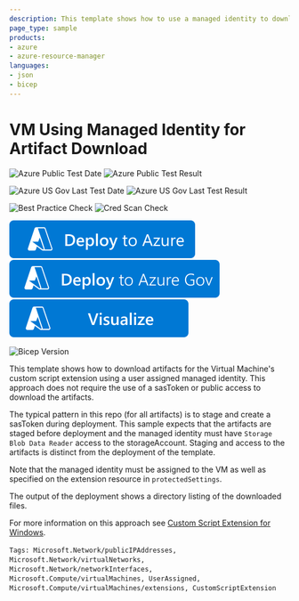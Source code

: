 ```yaml
---
description: This template shows how to use a managed identity to download artifacts for the virtual machine's custom script extension.
page_type: sample
products:
- azure
- azure-resource-manager
languages:
- json
- bicep
---
```

# VM Using Managed Identity for Artifact Download

![Azure Public Test Date](https://azurequickstartsservice.blob.core.windows.net/badges/demos/vm-cse-msi/PublicLastTestDate.svg)
![Azure Public Test Result](https://azurequickstartsservice.blob.core.windows.net/badges/demos/vm-cse-msi/PublicDeployment.svg)

![Azure US Gov Last Test Date](https://azurequickstartsservice.blob.core.windows.net/badges/demos/vm-cse-msi/FairfaxLastTestDate.svg)
![Azure US Gov Last Test Result](https://azurequickstartsservice.blob.core.windows.net/badges/demos/vm-cse-msi/FairfaxDeployment.svg)

![Best Practice Check](https://azurequickstartsservice.blob.core.windows.net/badges/demos/vm-cse-msi/BestPracticeResult.svg)
![Cred Scan Check](https://azurequickstartsservice.blob.core.windows.net/badges/demos/vm-cse-msi/CredScanResult.svg)

[![Deploy To Azure](https://raw.githubusercontent.com/Azure/azure-quickstart-templates/master/1-CONTRIBUTION-GUIDE/images/deploytoazure.svg?sanitize=true)](https://portal.azure.com/#create/Microsoft.Template/uri/https%3A%2F%2Fraw.githubusercontent.com%2FAzure%2Fazure-quickstart-templates%2Fmaster%2Fdemos%2Fvm-cse-msi%2Fazuredeploy.json)
[![Deploy To Azure US Gov](https://raw.githubusercontent.com/Azure/azure-quickstart-templates/master/1-CONTRIBUTION-GUIDE/images/deploytoazuregov.svg?sanitize=true)](https://portal.azure.us/#create/Microsoft.Template/uri/https%3A%2F%2Fraw.githubusercontent.com%2FAzure%2Fazure-quickstart-templates%2Fmaster%2Fdemos%2Fvm-cse-msi%2Fazuredeploy.json)
[![Visualize](https://raw.githubusercontent.com/Azure/azure-quickstart-templates/master/1-CONTRIBUTION-GUIDE/images/visualizebutton.svg?sanitize=true)](http://armviz.io/#/?load=https%3A%2F%2Fraw.githubusercontent.com%2FAzure%2Fazure-quickstart-templates%2Fmaster%2Fdemos%2Fvm-cse-msi%2Fazuredeploy.json)

![Bicep Version](https://azurequickstartsservice.blob.core.windows.net/badges/demos/vm-cse-msi/BicepVersion.svg)

This template shows how to download artifacts for the Virtual Machine's custom script extension using a user assigned managed identity.  This approach does not require the use of a sasToken or public access to download the artifacts.

The typical pattern in this repo (for all artifacts) is to stage and create a sasToken during deployment.  This sample expects that the artifacts are staged before deployment and the managed identity must have ```Storage Blob Data Reader``` access to the storageAccount.  Staging and access to the artifacts is distinct from the deployment of the template.

Note that the managed identity must be assigned to the VM as well as specified on the extension resource in ```protectedSettings```.

The output of the deployment shows a directory listing of the downloaded files.

For more information on this approach see [Custom Script Extension for Windows](https://docs.microsoft.com/azure/virtual-machines/extensions/custom-script-windows#property-managedidentity).

`Tags: Microsoft.Network/publicIPAddresses, Microsoft.Network/virtualNetworks, Microsoft.Network/networkInterfaces, Microsoft.Compute/virtualMachines, UserAssigned, Microsoft.Compute/virtualMachines/extensions, CustomScriptExtension`
